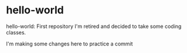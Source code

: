 # hello-world
hello-world: First repository
I'm retired and decided to take some coding classes.

I'm making some changes here to practice a commit
